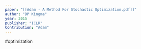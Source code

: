 ```yaml
---
paper: "[[Adam - A Method For Stochastic Optimization.pdf]]"
author: "DP Kingma"
year: 2015
publisher: "ICLR"
Contribution: "Adam"
---
```

#optimization